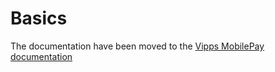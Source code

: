 # Basics

The documentation have been moved to the [Vipps MobilePay documentation](https://developer.vippsmobilepay.com/docs/APIs/psp-mp-api/)
